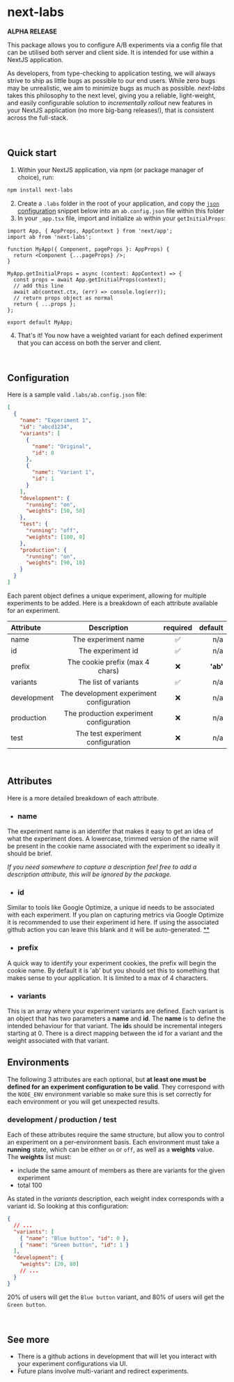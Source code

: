 # next-labs

**ALPHA RELEASE**

This package allows you to configure A/B experiments via a config file that can be utilised both server and client side. It is intended for use within a NextJS application.

As developers, from type-checking to application testing, we will always strive to ship as little bugs as possible to our end users. While zero bugs may be unrealistic, we aim to minimize bugs as much as possible. _next-labs_ takes this philosophy to the next level, giving you a reliable, light-weight, and easily configurable solution to _incrementally rollout_ new features in your NextJS application (no more big-bang releases!), that is consistent across the full-stack.

<br />

## Quick start

1. Within your NextJS application, via npm (or package manager of choice), run:

```sh
npm install next-labs
```

2. Create a `.labs` folder in the root of your application, and copy the [`json` configuration](##configuration) snippet below into an `ab.config.json` file within this folder
3. In your `_app.tsx` file, import and initialize `ab` within your `getInitialProps`:

```tsx
import App, { AppProps, AppContext } from 'next/app';
import ab from 'next-labs';

function MyApp({ Component, pageProps }: AppProps) {
  return <Component {...pageProps} />;
}

MyApp.getInitialProps = async (context: AppContext) => {
  const props = await App.getInitialProps(context);
  // add this line
  await ab(context.ctx, (err) => console.log(err));
  // return props object as normal
  return { ...props };
};

export default MyApp;
```

4. That's it! You now have a weighted variant for each defined experiment that you can access on both the server and client.

<br />

## Configuration

Here is a sample valid `.labs/ab.config.json` file:

```json
[
  {
    "name": "Experiment 1",
    "id": "abcd1234",
    "variants": [
      {
        "name": "Original",
        "id": 0
      },
      {
        "name": "Variant 1",
        "id": 1
      }
    ],
    "development": {
      "running": "on",
      "weights": [50, 50]
    },
    "test": {
      "running": "off",
      "weights": [100, 0]
    },
    "production": {
      "running": "on",
      "weights": [90, 10]
    }
  }
]
```

Each parent object defines a unique experiment, allowing for multiple experiments to be added. Here is a breakdown of each attribute available for an experiment.

| Attribute   |               Description                | required |  default |
| :---------- | :--------------------------------------: | :------: | -------: |
| name        |           The experiment name            |    ✅    |      n/a |
| id          |            The experiment id             |    ✅    |      n/a |
| prefix      |     The cookie prefix (max 4 chars)      |    ❌    | **'ab'** |
| variants    |           The list of variants           |    ✅    |      n/a |
| development | The development experiment configuration |    ❌    |      n/a |
| production  | The production experiment configuration  |    ❌    |      n/a |
| test        |    The test experiment configuration     |    ❌    |      n/a |

<br />

## Attributes

Here is a more detailed breakdown of each attribute.

- ### name

The experiment name is an identifer that makes it easy to get an idea of what the experiment does. A lowercase, trimmed version of the name will be present in the cookie name associated with the experiment so ideally it should be brief.

_If you need somewhere to capture a description feel free to add a description attribute, this will be ignored by the package._

- ### id

Similar to tools like Google Optimize, a unique id needs to be associated with each experiment. If you plan on capturing metrics via Google Optimize it is recommended to use their experiment id here. If using the associated github action you can leave this blank and it will be auto-generated. [\*\*](##see-more)

- ### prefix

A quick way to identify your experiment cookies, the prefix will begin the cookie name. By default it is 'ab' but you should set this to something that makes sense to your application. It is limited to a max of 4 characters.

- ### variants

This is an array where your experiment variants are defined. Each variant is an object that has two parameters a **name** and **id**. The **name** is to define the intended behaviour for that variant. The **id**s should be incremental integers starting at 0. There is a direct mapping between the id for a variant and the weight associated with that variant.

## Environments

The following 3 attributes are each optional, but **at least one must be defined for an experiment configuration to be valid**. They correspond with the `NODE_ENV` environment variable so make sure this is set correctly for each environment or you will get unexpected results.

### development / production / test

Each of these attributes require the same structure, but allow you to control an experiment on a per-environment basis. Each environment must take a **running** state, which can be either `on` or `off`, as well as a **weights** value. The **weights** list must:

- include the same amount of members as there are variants for the given experiment
- total 100

As stated in the _variants_ description, each weight index corresponds with a variant id. So looking at this configuration:

```json
{
  // ...
  "variants": [
    { "name": "Blue button", "id": 0 },
    { "name": "Green button", "id": 1 }
  ],
  "development": {
    "weights": [20, 80]
    // ...
  }
}
```

20% of users will get the `Blue button` variant, and 80% of users will get the `Green button`.

<br />

## See more

- There is a github actions in development that will let you interact with your experiment configurations via UI.
- Future plans involve multi-variant and redirect experiments.
